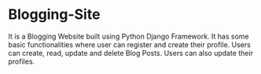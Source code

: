 # Blogging-Site
It is a Blogging Website built using Python Django Framework. It has some basic functionalities where user can register and create their profile. Users can create, read, update and delete Blog Posts. Users can also update their profiles.
